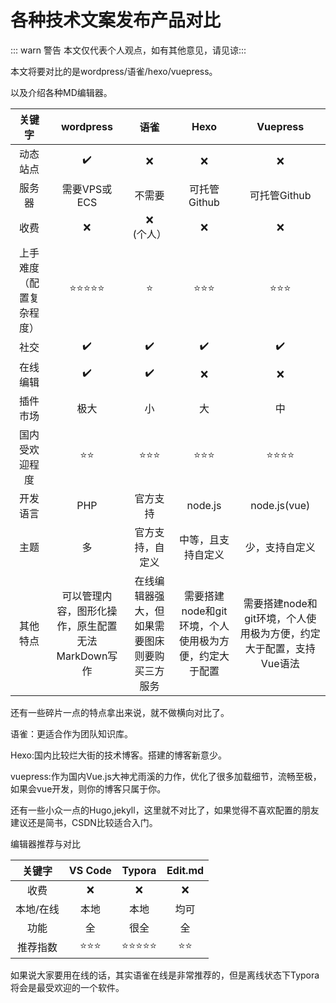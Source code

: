 # 各种技术文案发布产品对比

::: warn 警告 本文仅代表个人观点，如有其他意见，请见谅:::

本文将要对比的是wordpress/语雀/hexo/vuepress。

以及介绍各种MD编辑器。

|          关键字          |                     wordpress                      |                      语雀                      |                         Hexo                          |                           Vuepress                           |
| :----------------------: | :------------------------------------------------: | :--------------------------------------------: | :---------------------------------------------------: | :----------------------------------------------------------: |
|         动态站点         |                 :heavy_check_mark:                 |                      :x:                       |                          :x:                          |                             :x:                              |
|          服务器          |                    需要VPS或ECS                    |                     不需要                     |                     可托管Github                      |                         可托管Github                         |
|           收费           |                        :x:                         |                   :x:(个人）                   |                          :x:                          |                             :x:                              |
| 上手难度（配置复杂程度） |           :star::star::star::star::star:           |                     :star:                     |                  :star::star::star:                   |                      :star::star::star:                      |
|           社交           |                 :heavy_check_mark:                 |               :heavy_check_mark:               |                  :heavy_check_mark:                   |                      :heavy_check_mark:                      |
|         在线编辑         |                 :heavy_check_mark:                 |               :heavy_check_mark:               |                          :x:                          |                             :x:                              |
|         插件市场         |                        极大                        |                       小                       |                          大                           |                              中                              |
|      国内受欢迎程度      |                    :star::star:                    |               :star::star::star:               |                  :star::star::star:                   |                   :star::star::star::star:                   |
|         开发语言         |                        PHP                         |                    官方支持                    |                        node.js                        |                         node.js(vue)                         |
|           主题           |                         多                         |                官方支持，自定义                |                  中等，且支持自定义                   |                        少，支持自定义                        |
|         其他特点         | 可以管理内容，图形化操作，原生配置无法MarkDown写作 | 在线编辑器强大，但如果需要图床则要购买三方服务 | 需要搭建node和git环境，个人使用极为方便，约定大于配置 | 需要搭建node和git环境，个人使用极为方便，约定大于配置，支持Vue语法 |

还有一些碎片一点的特点拿出来说，就不做横向对比了。

语雀：更适合作为团队知识库。

Hexo:国内比较烂大街的技术博客。搭建的博客新意少。

vuepress:作为国内Vue.js大神尤雨溪的力作，优化了很多加载细节，流畅至极，如果会vue开发，则你的博客只属于你。

还有一些小众一点的Hugo,jekyll，这里就不对比了，如果觉得不喜欢配置的朋友建议还是简书，CSDN比较适合入门。

编辑器推荐与对比

|  关键字   |      VS Code       |             Typora             |   Edit.md    |
| :-------: | :----------------: | :----------------------------: | :----------: |
|   收费    |        :x:         |              :x:               |     :x:      |
| 本地/在线 |        本地        |              本地              |     均可     |
|   功能    |         全         |              很全              |      全      |
| 推荐指数  | :star::star::star: | :star::star::star::star::star: | :star::star: |

如果说大家要用在线的话，其实语雀在线是非常推荐的，但是离线状态下Typora将会是最受欢迎的一个软件。